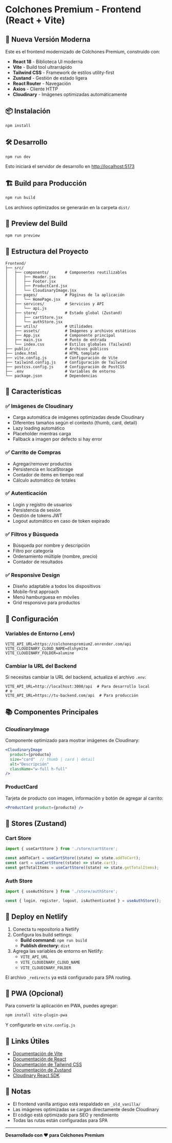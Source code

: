 # Colchones Premium - Frontend (React + Vite)

## 🚀 Nueva Versión Moderna

Este es el frontend modernizado de Colchones Premium, construido con:

- **React 18** - Biblioteca UI moderna
- **Vite** - Build tool ultrarrápido
- **Tailwind CSS** - Framework de estilos utility-first
- **Zustand** - Gestión de estado ligera
- **React Router** - Navegación
- **Axios** - Cliente HTTP
- **Cloudinary** - Imágenes optimizadas automáticamente

## 📦 Instalación

```bash
npm install
```

## 🛠️ Desarrollo

```bash
npm run dev
```

Esto iniciará el servidor de desarrollo en [http://localhost:5173](http://localhost:5173)

## 🏗️ Build para Producción

```bash
npm run build
```

Los archivos optimizados se generarán en la carpeta `dist/`

## 👀 Preview del Build

```bash
npm run preview
```

## 📁 Estructura del Proyecto

```
Frontend/
├── src/
│   ├── components/       # Componentes reutilizables
│   │   ├── Header.jsx
│   │   ├── Footer.jsx
│   │   ├── ProductCard.jsx
│   │   └── CloudinaryImage.jsx
│   ├── pages/            # Páginas de la aplicación
│   │   └── HomePage.jsx
│   ├── services/         # Servicios y API
│   │   └── api.js
│   ├── store/            # Estado global (Zustand)
│   │   ├── cartStore.jsx
│   │   └── authStore.jsx
│   ├── utils/            # Utilidades
│   ├── assets/           # Imágenes y archivos estáticos
│   ├── App.jsx           # Componente principal
│   ├── main.jsx          # Punto de entrada
│   └── index.css         # Estilos globales (Tailwind)
├── public/               # Archivos públicos
├── index.html            # HTML template
├── vite.config.js        # Configuración de Vite
├── tailwind.config.js    # Configuración de Tailwind
├── postcss.config.js     # Configuración de PostCSS
├── .env                  # Variables de entorno
└── package.json          # Dependencias
```

## 🎨 Características

### ✅ Imágenes de Cloudinary
- Carga automática de imágenes optimizadas desde Cloudinary
- Diferentes tamaños según el contexto (thumb, card, detail)
- Lazy loading automático
- Placeholder mientras carga
- Fallback a imagen por defecto si hay error

### ✅ Carrito de Compras
- Agregar/remover productos
- Persistencia en localStorage
- Contador de items en tiempo real
- Cálculo automático de totales

### ✅ Autenticación
- Login y registro de usuarios
- Persistencia de sesión
- Gestión de tokens JWT
- Logout automático en caso de token expirado

### ✅ Filtros y Búsqueda
- Búsqueda por nombre y descripción
- Filtro por categoría
- Ordenamiento múltiple (nombre, precio)
- Contador de resultados

### ✅ Responsive Design
- Diseño adaptable a todos los dispositivos
- Mobile-first approach
- Menú hamburguesa en móviles
- Grid responsivo para productos

## 🔧 Configuración

### Variables de Entorno (.env)

```env
VITE_API_URL=https://colchonespremium2.onrender.com/api
VITE_CLOUDINARY_CLOUD_NAME=dlshym1te
VITE_CLOUDINARY_FOLDER=alumine
```

### Cambiar la URL del Backend

Si necesitas cambiar la URL del backend, actualiza el archivo `.env`:

```env
VITE_API_URL=http://localhost:3000/api  # Para desarrollo local
# o
VITE_API_URL=https://tu-backend.com/api  # Para producción
```

## 📚 Componentes Principales

### CloudinaryImage
Componente optimizado para mostrar imágenes de Cloudinary:

```jsx
<CloudinaryImage
  product={producto}
  size="card"  // thumb | card | detail
  alt="Descripción"
  className="w-full h-full"
/>
```

### ProductCard
Tarjeta de producto con imagen, información y botón de agregar al carrito:

```jsx
<ProductCard product={producto} />
```

## 🎯 Stores (Zustand)

### Cart Store
```javascript
import { useCartStore } from './store/cartStore';

const addToCart = useCartStore((state) => state.addToCart);
const cart = useCartStore((state) => state.cart);
const getTotalItems = useCartStore((state) => state.getTotalItems);
```

### Auth Store
```javascript
import { useAuthStore } from './store/authStore';

const { login, register, logout, isAuthenticated } = useAuthStore();
```

## 🚀 Deploy en Netlify

1. Conecta tu repositorio a Netlify
2. Configura los build settings:
   - **Build command:** `npm run build`
   - **Publish directory:** `dist`
3. Agrega las variables de entorno en Netlify:
   - `VITE_API_URL`
   - `VITE_CLOUDINARY_CLOUD_NAME`
   - `VITE_CLOUDINARY_FOLDER`

El archivo `_redirects` ya está configurado para SPA routing.

## 📱 PWA (Opcional)

Para convertir la aplicación en PWA, puedes agregar:
```bash
npm install vite-plugin-pwa
```

Y configurarlo en `vite.config.js`

## 🔗 Links Útiles

- [Documentación de Vite](https://vitejs.dev/)
- [Documentación de React](https://react.dev/)
- [Documentación de Tailwind CSS](https://tailwindcss.com/)
- [Documentación de Zustand](https://zustand-demo.pmnd.rs/)
- [Cloudinary React SDK](https://cloudinary.com/documentation/react_integration)

## 📝 Notas

- El frontend vanilla antiguo está respaldado en `_old_vanilla/`
- Las imágenes optimizadas se cargan directamente desde Cloudinary
- El código está optimizado para SEO y rendimiento
- Todas las rutas están configuradas para SPA

---

**Desarrollado con ❤️ para Colchones Premium**

